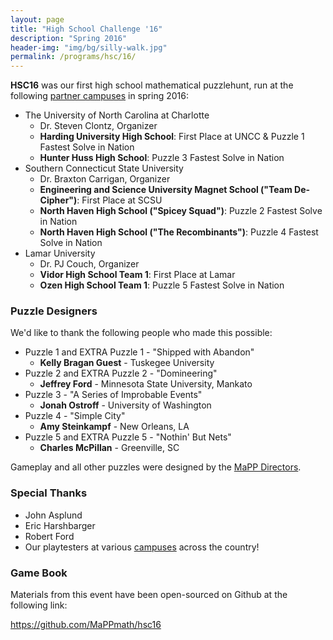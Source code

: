 ```yaml
---
layout: page
title: "High School Challenge '16"
description: "Spring 2016"
header-img: "img/bg/silly-walk.jpg"
permalink: /programs/hsc/16/
---
```


**HSC16** was our first high school mathematical puzzlehunt, run at
the following [partner campuses](/campuses/) in spring 2016:

* The University of North Carolina at Charlotte
    * Dr. Steven Clontz, Organizer
    * **Harding University High School**:
      First Place at UNCC & Puzzle 1 Fastest Solve in Nation
    * **Hunter Huss High School**:
      Puzzle 3 Fastest Solve in Nation
* Southern Connecticut State University
    * Dr. Braxton Carrigan, Organizer
    * **Engineering and Science University Magnet School ("Team De-Cipher")**:
      First Place at SCSU
    * **North Haven High School ("Spicey Squad")**:
      Puzzle 2 Fastest Solve in Nation
    * **North Haven High School ("The Recombinants")**:
      Puzzle 4 Fastest Solve in Nation
* Lamar University
    * Dr. PJ Couch, Organizer
    * **Vidor High School Team 1**:
      First Place at Lamar
    * **Ozen High School Team 1**:
      Puzzle 5 Fastest Solve in Nation

### Puzzle Designers

We'd like to thank the following people who made this possible:

* Puzzle 1 and EXTRA Puzzle 1 - "Shipped with Abandon"
    * **Kelly Bragan Guest** - Tuskegee University
* Puzzle 2 and EXTRA Puzzle 2 - "Domineering"
    * **Jeffrey Ford** - Minnesota State University, Mankato
* Puzzle 3 - "A Series of Improbable Events"
    * **Jonah Ostroff** - University of Washington
* Puzzle 4 - "Simple City"
    * **Amy Steinkampf** - New Orleans, LA
* Puzzle 5 and EXTRA Puzzle 5 - "Nothin' But Nets"
    * **Charles McPillan** - Greenville, SC

Gameplay and all other puzzles were designed by the
[MaPP Directors](/about/people/).

### Special Thanks

* John Asplund
* Eric Harshbarger
* Robert Ford
* Our playtesters at various [campuses](/campuses/) across the country!

### Game Book

Materials from this event have been open-sourced on Github at the following
link:

<https://github.com/MaPPmath/hsc16>
